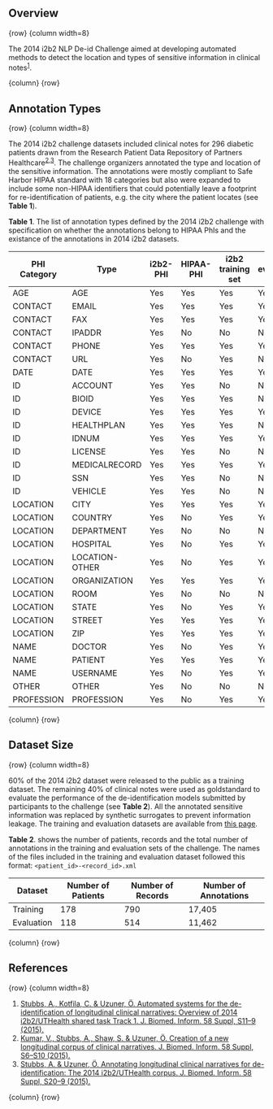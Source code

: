 ## Overview

{row}
{column width=8}

The 2014 i2b2 NLP De-id Challenge aimed at developing automated methods to detect the location and types of sensitive information in clinical notes<sup>[1][1]</sup>.

{column}
{row}

## Annotation Types

{row}
{column width=8}

The 2014 i2b2 challenge datasets included clinical notes for 296 diabetic patients drawn from the Research Patient Data Repository of Partners Healthcare<sup>[2][2],[3][3]</sup>. The challenge organizers annotated the type and location of the sensitive information. The annotations were mostly compliant to Safe Harbor HIPAA standard with 18 categories but also were expanded to include some non-HIPAA identifiers that could potentially leave a footprint for re-identification of patients, e.g. the city where the patient locates (see **Table 1**).

**Table 1**. The list of annotation types defined by the 2014 i2b2 challenge with specification on whether the annotations belong to HIPAA PhIs and the existance of the annotations in 2014 i2b2 datasets.

|PHI Category| Type|i2b2-PHI|HIPAA-PHI|i2b2 training set|i2b2 evaluation set|
|-|-|-|-|-|-|
| AGE| AGE| Yes      | Yes | Yes | Yes|
| CONTACT | EMAIL          | Yes      | Yes       | Yes               | Yes |
| CONTACT | FAX            | Yes      | Yes       | Yes               | Yes|
| CONTACT | IPADDR         | Yes      | No        | No                | No|
| CONTACT | PHONE          | Yes      | Yes       | Yes               | Yes|
| CONTACT | URL            | Yes      | No        | Yes               | No |
| DATE    | DATE           | Yes      | Yes       | Yes               | Yes|
| ID      | ACCOUNT        | Yes      | Yes       | No                | No|
| ID      | BIOID          | Yes      | Yes       | Yes               | No|
| ID      | DEVICE         | Yes      | Yes       | Yes               | Yes |
| ID      | HEALTHPLAN     | Yes      | Yes       | Yes               | No |
| ID      | IDNUM          | Yes      | Yes       | Yes               | Yes |
| ID      | LICENSE        | Yes      | Yes       | No                | No|
| ID      | MEDICALRECORD  | Yes      | Yes       | Yes               | Yes |
| ID      | SSN            | Yes      | Yes       | No                | No|
| ID      | VEHICLE        | Yes      | Yes       | No                | No|
| LOCATION| CITY           | Yes      | Yes       | Yes               | Yes|
| LOCATION| COUNTRY        | Yes      | No        | Yes               | Yes |
| LOCATION| DEPARTMENT     | Yes      | No        | No                | No|
| LOCATION     | HOSPITAL       | Yes      | No        | Yes  | Yes|
| LOCATION     | LOCATION-OTHER | Yes      | No        | Yes  | Yes|
| LOCATION     | ORGANIZATION   | Yes      | Yes       | Yes  | Yes|
| LOCATION     | ROOM           | Yes      | No        | No   | No|
| LOCATION     | STATE          | Yes      | No        | Yes | Yes|
| LOCATION     | STREET         | Yes      | Yes       | Yes | Yes|
| LOCATION     | ZIP            | Yes      | Yes       | Yes  | Yes|
| NAME         | DOCTOR         | Yes      | No        | Yes  | Yes|
| NAME         | PATIENT        | Yes      | Yes       | Yes | Yes|
| NAME         | USERNAME       | Yes      | No        | Yes | Yes|
| OTHER        | OTHER          | Yes      | No        | No| No |
| PROFESSION   | PROFESSION     | Yes      | No        | Yes | Yes|

{column}
{row}

## Dataset Size

{row}
{column width=8}

60% of the 2014 i2b2 dataset were released to the public as a training dataset. The remaining 40% of clinical notes were used as goldstandard to evaluate the performance of the de-identification models submitted by participants to the challenge (see **Table 2**). All the annotated sensitive information was replaced by synthetic surrogates to prevent information leakage. The training and evaluation datasets are available from [this page](i2b2-dataset-dl).

**Table 2**. shows the number of patients, records and the total number of annotations in the training and evaluation sets of the challenge. The names of the files included in the training and evaluation dataset followed this format: `<patient_id>-<record_id>.xml`

|Dataset|Number of Patients| Number of Records| Number of Annotations|
|-|-|-|-|
|Training|178|790|17,405|
|Evaluation|118|514|11,462|

{column}
{row}

## References

{row}
{column width=8}

1. [Stubbs, A., Kotfila, C. & Uzuner, Ö. Automated systems for the de-identification of longitudinal clinical narratives: Overview of 2014 i2b2/UTHealth shared task Track 1. J. Biomed. Inform. 58 Suppl, S11–9 (2015).][1]
2. [Kumar, V., Stubbs, A., Shaw, S. & Uzuner, Ö. Creation of a new longitudinal corpus of clinical narratives. J. Biomed. Inform. 58 Suppl, S6–S10 (2015).][2]
3. [Stubbs, A. & Uzuner, Ö. Annotating longitudinal clinical narratives for de-identification: The 2014 i2b2/UTHealth corpus. J. Biomed. Inform. 58 Suppl, S20–9 (2015).][3]

{column}
{row}

<!-- Links -->

[1]: https://dx.doi.org/10.1016%2Fj.jbi.2015.06.007
[2]: https://doi.org/10.1016/j.jbi.2015.09.018
[3]: https://doi.org/10.1016/j.jbi.2015.07.020
[i2b2-dataset-dl]: https://www.i2b2.org/NLP/
